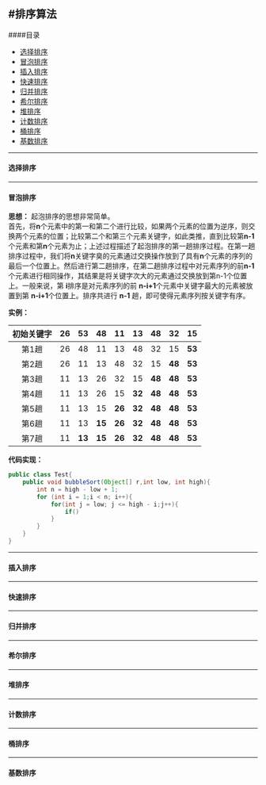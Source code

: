 #排序算法
---
####目录
* [选择排序](#selection-sort)
* [冒泡排序](#bubble-sort)
* [插入排序](#insertion-sort)
* [快速排序](#quick-sort)
* [归并排序](#merge-sort)
* [希尔排序](#shell-sort)
* [堆排序](#heap-sort)
* [计数排序](#counting-sort)
* [桶排序](#bucket-sort)
* [基数排序](#radix-sort)

---
<div id="selection-sort"></div>

#### 选择排序

---

<div id="bubble-sort"></div>

#### 冒泡排序

**思想：**
起泡排序的思想非常简单。<br>
首先，将**n**个元素中的第一和第二个进行比较，如果两个元素的位置为逆序，则交换两个元素的位置；比较第二个和第三个元素关键字，如此类推，直到比较第**n-1**个元素和第**n**个元素为止；上述过程描述了起泡排序的第一趟排序过程。在第一趟排序过程中，我们将**n**关键字臭的元素通过交换操作放到了具有**n**个元素的序列的最后一个位置上。然后进行第二趟排序，在第二趟排序过程中对元素序列的前**n-1**个元素进行相同操作，其结果是将关键字次大的元素通过交换放到第n-1个位置上。一般来说，第 **i**排序是对元素序列的前 **n-i+1**个元素中关键字最大的元素被放置到第 **n-i+1**个位置上。排序共进行 **n-1** 趟，即可使得元素序列按关键字有序。

**实例：**

|初始关键字|26|53|48|11|13|48|32|15|
|:----:|:----:|:----:|:----:|:----:|:----:|:----:|:----:|:----:|
|第1趟|26|48|11|13|48|32|15|**53**|
|第2趟|26|11|13|48|32|15|**48**|**53**|
|第3趟|11|13|26|32|15|**48**|**48**|**53**|
|第4趟|11|13|26|15|**32**|**48**|**48**|**53**|
|第5趟|11|13|15|**26**|**32**|**48**|**48**|**53**|
|第6趟|11|13|**15**|**26**|**32**|**48**|**48**|**53**|
|第7趟|11|**13**|**15**|**26**|**32**|**48**|**48**|**53**|

**代码实现：**
```Java
public class Test{
    public void bubbleSort(Object[] r,int low, int high){
        int n = high - low + 1;
        for (int i = 1;i < n; i++){
            for(int j = low; j <= high - i;j++){
                if()
            }
        }
    }
}
```



---

<div id="insertion-sort"></div>

#### 插入排序

---

<div id="quick-sort"></div>

#### 快速排序

---

<div id="merge-sort"></div>

#### 归并排序

---

<div id="shell-sor"></div>

#### 希尔排序

---

<div id="heap-sort"></div>

#### 堆排序

---

<div id="counting-sor"></div>

#### 计数排序

---

<div id="bucket-sort"></div>

#### 桶排序

---

<div id="radix-sort"></div>

#### 基数排序